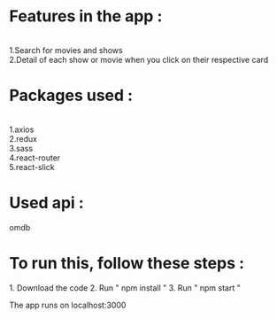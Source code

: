 <h1>Features in the app :</h1> <br>
1.Search for movies and shows<br>
2.Detail of each show or movie when you click on their respective card<br>

<h1>Packages used :</h1> <br>
1.axios<br>
2.redux<br>
3.sass<br>
4.react-router<br>
5.react-slick<br>


<h1>Used api : </h1>
omdb
<h1>To run this, follow these steps :</h1> 
1. Download the code
2. Run " npm install "
3. Run " npm start "

The app runs on localhost:3000
